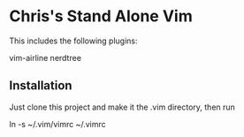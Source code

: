 # Chris's Stand Alone Vim 

This includes the following plugins: 

vim-airline
nerdtree

## Installation
Just clone this project and make it the .vim directory, then run

ln -s ~/.vim/vimrc ~/.vimrc
